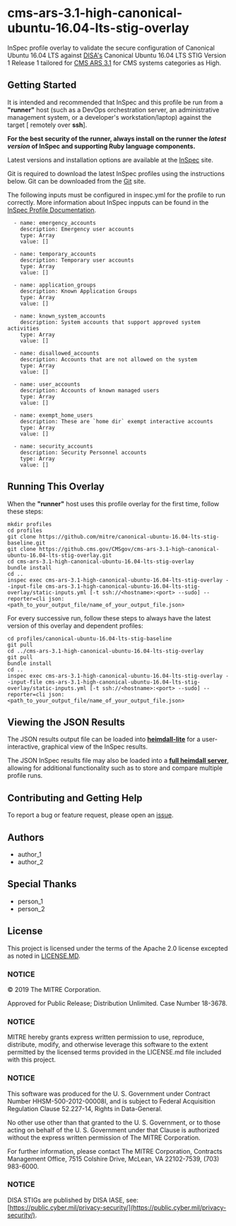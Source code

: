 # cms-ars-3.1-high-canonical-ubuntu-16.04-lts-stig-overlay
InSpec profile overlay to validate the secure configuration of Canonical Ubuntu 16.04 LTS against [DISA's](https://public.cyber.mil/stigs/) Canonical Ubuntu 16.04 LTS STIG Version 1 Release 1 tailored for [CMS ARS 3.1](https://www.cms.gov/Research-Statistics-Data-and-Systems/CMS-Information-Technology/InformationSecurity/Info-Security-Library-Items/ARS-31-Publication.html) for CMS systems categories as High.

## Getting Started  
It is intended and recommended that InSpec and this profile be run from a __"runner"__ host (such as a DevOps orchestration server, an administrative management system, or a developer's workstation/laptop) against the target [ remotely over __ssh__].
    
__For the best security of the runner, always install on the runner the _latest version_ of InSpec and supporting Ruby language components.__ 

Latest versions and installation options are available at the [InSpec](http://inspec.io/) site.

Git is required to download the latest InSpec profiles using the instructions below. Git can be downloaded from the [Git](https://git-scm.com/book/en/v2/Getting-Started-Installing-Git) site. 

The following inputs must be configured in inspec.yml for the profile to run correctly. More information about InSpec inpputs can be found in the [InSpec Profile Documentation](https://www.inspec.io/docs/reference/profiles/).

```
  - name: emergency_accounts
    description: Emergency user accounts
    type: Array
    value: []

  - name: temporary_accounts
    description: Temporary user accounts
    type: Array
    value: []

  - name: application_groups
    description: Known Application Groups
    type: Array
    value: []

  - name: known_system_accounts
    description: System accounts that support approved system activities
    type: Array
    value: []

  - name: disallowed_accounts
    description: Accounts that are not allowed on the system
    type: Array
    value: []

  - name: user_accounts
    description: Accounts of known managed users
    type: Array
    value: []

  - name: exempt_home_users
    description: These are `home dir` exempt interactive accounts
    type: Array
    value: []

  - name: security_accounts
    description: Security Personnel accounts
    type: Array
    value: []
```
## Running This Overlay
When the __"runner"__ host uses this profile overlay for the first time, follow these steps: 

```
mkdir profiles
cd profiles
git clone https://github.com/mitre/canonical-ubuntu-16.04-lts-stig-baseline.git
git clone https://github.cms.gov/CMSgov/cms-ars-3.1-high-canonical-ubuntu-16.04-lts-stig-overlay.git
cd cms-ars-3.1-high-canonical-ubuntu-16.04-lts-stig-overlay
bundle install
cd ..
inspec exec cms-ars-3.1-high-canonical-ubuntu-16.04-lts-stig-overlay --input-file cms-ars-3.1-high-canonical-ubuntu-16.04-lts-stig-overlay/static-inputs.yml [-t ssh://<hostname>:<port> --sudo] --reporter=cli json:<path_to_your_output_file/name_of_your_output_file.json>
```
For every successive run, follow these steps to always have the latest version of this overlay and dependent profiles:

```
cd profiles/canonical-ubuntu-16.04-lts-stig-baseline
git pull
cd ../cms-ars-3.1-high-canonical-ubuntu-16.04-lts-stig-overlay
git pull
bundle install
cd ..
inspec exec cms-ars-3.1-high-canonical-ubuntu-16.04-lts-stig-overlay --input-file cms-ars-3.1-high-canonical-ubuntu-16.04-lts-stig-overlay/static-inputs.yml [-t ssh://<hostname>:<port> --sudo] --reporter=cli json:<path_to_your_output_file/name_of_your_output_file.json>
```

## Viewing the JSON Results

The JSON results output file can be loaded into __[heimdall-lite](https://mitre.github.io/heimdall-lite/)__ for a user-interactive, graphical view of the InSpec results. 

The JSON InSpec results file may also be loaded into a __[full heimdall server](https://github.com/mitre/heimdall)__, allowing for additional functionality such as to store and compare multiple profile runs.

## Contributing and Getting Help
To report a bug or feature request, please open an [issue](https://github.cms.gov/CMSgov/cms-ars-3.1-high-canonical-ubuntu-16.04-lts-stig-overlay/issues/new).

## Authors
* author_1
* author_2

## Special Thanks
* person_1
* person_2

## License 

This project is licensed under the terms of the Apache 2.0 license excepted as noted in [LICENSE.MD](https://github.com/mitre/project/blob/master/LICENSE.md). 

### NOTICE

© 2019 The MITRE Corporation.  

Approved for Public Release; Distribution Unlimited. Case Number 18-3678.  

### NOTICE
MITRE hereby grants express written permission to use, reproduce, distribute, modify, and otherwise leverage this software to the extent permitted by the licensed terms provided in the LICENSE.md file included with this project.

### NOTICE  

This software was produced for the U. S. Government under Contract Number HHSM-500-2012-00008I, and is subject to Federal Acquisition Regulation Clause 52.227-14, Rights in Data-General.  

No other use other than that granted to the U. S. Government, or to those acting on behalf of the U. S. Government under that Clause is authorized without the express written permission of The MITRE Corporation. 

For further information, please contact The MITRE Corporation, Contracts Management Office, 7515 Colshire Drive, McLean, VA  22102-7539, (703) 983-6000.  

### NOTICE

DISA STIGs are published by DISA IASE, see: [https://public.cyber.mil/privacy-security/](https://public.cyber.mil/privacy-security/).
